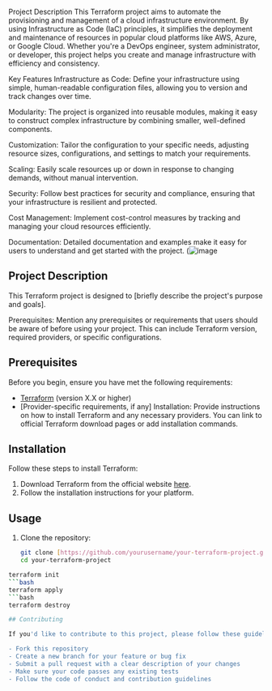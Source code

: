 Project Description
This Terraform project aims to automate the provisioning and management of a cloud infrastructure environment. By using Infrastructure as Code (IaC) principles, it simplifies the deployment and maintenance of resources in popular cloud platforms like AWS, Azure, or Google Cloud. Whether you're a DevOps engineer, system administrator, or developer, this project helps you create and manage infrastructure with efficiency and consistency.

Key Features
Infrastructure as Code: Define your infrastructure using simple, human-readable configuration files, allowing you to version and track changes over time.

Modularity: The project is organized into reusable modules, making it easy to construct complex infrastructure by combining smaller, well-defined components.

Customization: Tailor the configuration to your specific needs, adjusting resource sizes, configurations, and settings to match your requirements.

Scaling: Easily scale resources up or down in response to changing demands, without manual intervention.

Security: Follow best practices for security and compliance, ensuring that your infrastructure is resilient and protected.

Cost Management: Implement cost-control measures by tracking and managing your cloud resources efficiently.

Documentation: Detailed documentation and examples make it easy for users to understand and get started with the project.
(![image](https://github.com/shantanumjagtap/SnabbTech./assets/84031476/92819fa8-fd2f-430d-afd7-d2926f358b30)



## Project Description

This Terraform project is designed to [briefly describe the project's purpose and goals].

Prerequisites:
Mention any prerequisites or requirements that users should be aware of before using your project. This can include Terraform version, required providers, or specific configurations.
## Prerequisites

Before you begin, ensure you have met the following requirements:

- [Terraform](https://www.terraform.io/downloads.html) (version X.X or higher)
- [Provider-specific requirements, if any]
Installation: Provide instructions on how to install Terraform and any necessary providers. You can link to official Terraform download pages or add installation commands.
## Installation

Follow these steps to install Terraform:

1. Download Terraform from the official website [here](https://www.terraform.io/downloads.html).
2. Follow the installation instructions for your platform.
## Usage

1. Clone the repository:

   ```bash
   git clone [https://github.com/yourusername/your-terraform-project.git](https://github.com/s/Terraform)https://github.com/shantanumjagtap/Terraform
   cd your-terraform-project
 ```bash
terraform init
 ```bash
terraform apply
 ```bash
terraform destroy

## Contributing

If you'd like to contribute to this project, please follow these guidelines:

- Fork this repository
- Create a new branch for your feature or bug fix
- Submit a pull request with a clear description of your changes
- Make sure your code passes any existing tests
- Follow the code of conduct and contribution guidelines

